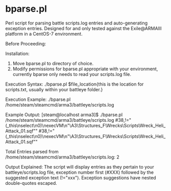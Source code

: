# bparse.pl
Perl script for parsing battle scripts.log entries and auto-generating exception entries. Designed for and only tested against the  Exile@ARMAIII platform in a CentOS-7 environment.

Before Proceeding:


Installation:
1. Move bparse.pl to directory of choice.
2. Modify permissions for bparse.pl appropriate with your environment, currently bparse only needs to read your scripts.log file.

Execution Syntax:
./bparse.pl $file_location{this is the location for scripts.txt, usually within your battleye folder.} 

Execution Example:
./bparse.pl /home/steam/steamcmd/arma3/battleye/scripts.log

Example Output:
[steam@localhost arma3]$ ./bparse.pl /home/steam/steamcmd/arma3/battleye/scripts.log
#38,!="(_this\nselect\n0)\nexecVM\n\"\A3\Structures_F\Wrecks\Scripts\Wreck_Heli_Attack_01.sqf\""
#38,!="(_this\nselect\n0)\nexecVM\n\"\A3\Structures_F\Wrecks\Scripts\Wreck_Heli_Attack_01.sqf\""

Total Entries parsed from /home/steam/steamcmd/arma3/battleye/scripts.log: 2

Output Explained:
The script will display entries as they pertain to your battleye/scripts.log file, exception number first (#XXX) followed by the suggested exception text (!="xxx"). Exception suggestions have nested double-quotes escaped.

